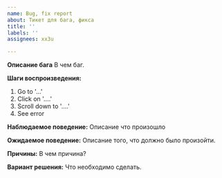 ```yaml
---
name: Bug, fix report
about: Тикет для бага, фикса
title: ''
labels: ''
assignees: xx3u

---
```


**Описание бага**
В чем баг.

**Шаги воспроизведения:**
1. Go to '...'
2. Click on '....'
3. Scroll down to '....'
4. See error

**Наблюдаемое поведение:**
Описание что произошло

**Ожидаемое поведение:**
Описание того, что должно было произойти.

**Причины:**
В чем причина?

**Вариант решения:**
Что необходимо сделать.
